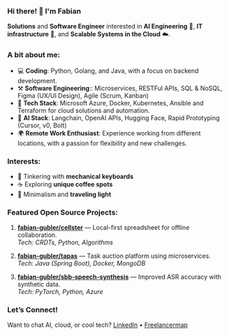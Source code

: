 ### Hi there! 👋 I'm Fabian

**Solutions** and **Software Engineer** interested in **AI Engineering** 🤖, **IT infrastructure** 🔧, and **Scalable Systems in the Cloud** ☁️.

### A bit about me:
- 💻 **Coding**: Python, Golang, and Java, with a focus on backend development.
- ⚒️ **Software Engineering**:: Microservices, RESTFul APIs, SQL & NoSQL, Figma (UX/UI Design), Agile (Scrum, Kanban)
- 🚀 **Tech Stack**: Microsoft Azure, Docker, Kubernetes, Ansible and Terraform for cloud solutions and automation.
- 🤖 **AI Stack**: Langchain, OpenAI APIs, Hugging Face, Rapid Prototyping (Cursor, v0, Bolt)
- 🌍 **Remote Work Enthusiast**: Experience working from different locations, with a passion for flexibility and new challenges.

### Interests:
- 🔧 Tinkering with **mechanical keyboards**
- ☕ Exploring **unique coffee spots**
- 🧳 Minimalism and **traveling light**

### Featured Open Source Projects:
1. **[fabian-gubler/cellster](https://github.com/fabian-gubler/cellster)** — Local-first spreadsheet for offline collaboration.  
   *Tech: CRDTs, Python, Algorithms*

2. **[fabian-gubler/tapas](https://github.com/fabian-gubler/tapas)** — Task auction platform using microservices.  
   *Tech: Java (Spring Boot), Docker, MongoDB*

3. **[fabian-gubler/sbb-speech-synthesis](https://github.com/fabian-gubler/sbb-speech-synthesis)** — Improved ASR accuracy with synthetic data.  
   *Tech: PyTorch, Python, Azure*

### Let’s Connect!
Want to chat AI, cloud, or cool tech? [LinkedIn](https://www.linkedin.com/in/fabian-gubler) • [Freelancermap](https://www.freelancermap.ch/profil/fabian-gubler)
